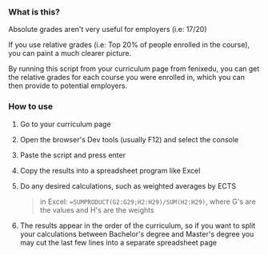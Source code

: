 ### What is this?

Absolute grades aren't very useful for employers (i.e: 17/20)

If you use relative grades (i.e: Top 20% of people enrolled in the course), you can paint a much clearer picture. 

By running this script from your curriculum page from fenixedu, you can get the relative grades for each course you were enrolled in, which you can then provide to potential employers.

### How to use

1. Go to your curriculum page

1. Open the browser's Dev tools (usually F12) and select the console

1. Paste the script and press enter

1. Copy the results into a spreadsheet program like Excel

1. Do any desired calculations, such as weighted averages by ECTS 
    > in Excel: `=SUMPRODUCT(G2:G29;H2:H29)/SUM(H2:H29)`, where G's are the values and H's are the weights

1. The results appear in the order of the curriculum, so if you want to split your calculations between Bachelor's degree and Master's degree you may cut the last few lines into a separate spreadsheet page
